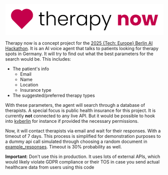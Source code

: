 ![therapynowlogo.png](therapynowlogo.png)

Therapy now is a concept project for the [2025 {Tech: Europe} Berlin AI Hackathon](https://lu.ma/berlin-hackathon).
It is an AI voice agent that talks to patients looking for therapy spots in
Germany. It will try to find out what the best parameters for the search
would be. This includes:

- The patient's info
  - Email
  - Name
  - Location
  - Insurance type
- The suggested/preferred therapy types

With these parameters, the agent will search through a database of therapists.
A special focus is public health insurance for this project. It is currently
**not** connected to any live API. But it would be possible to hook into [kvberlin](https://github.com/Vector-Hector/kvberlin)
for instance if provided the necessary permissions. 

Now, it will contact therapists via email and wait for their responses. With a
timeout of 7 days. This process is simplified for demonstration purposes to a dummy 
api call simulated through choosing a random document in [example_responses](./example_responses).
Timeout is 30% probability as well.

**Important**: Don't use this in production. It uses lots of external APIs, which would likely violate GDPR compliance or their TOS in case you send actual healthcare data from users using this code
